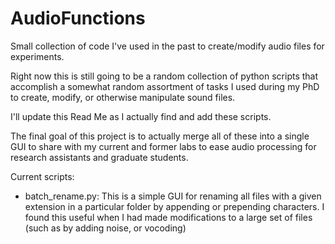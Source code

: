 # AudioFunctions
Small collection of code I've used in the past to create/modify audio files for experiments.

Right now this is still going to be a random collection of python scripts that accomplish 
a somewhat random assortment of tasks I used during my PhD to create, modify, or otherwise
manipulate sound files.

I'll update this Read Me as I actually find and add these scripts.

The final goal of this project is to actually merge all of these into a single GUI
to share with my current and former labs to ease audio processing for research assistants
and graduate students.

Current scripts:
- batch_rename.py: This is a simple GUI for renaming all files with a given extension
in a particular folder by appending or prepending characters. I found this useful when
I had made modifications to a large set of files (such as by adding noise, or vocoding)
